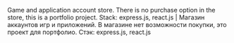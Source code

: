 Game and application account store. There is no purchase option in the store, this is a portfolio project. Stack: express.js, react.js | Магазин аккаунтов игр и приложений. В магазине нет возможности покупки, это проект для портфолио. Стэк: express.js, react.js

